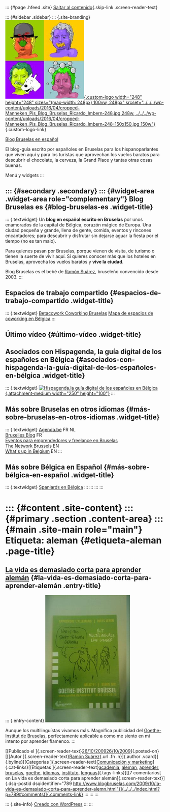 ::: {#page .hfeed .site}
[Saltar al contenido](index.html#content){.skip-link
.screen-reader-text}

::: {#sidebar .sidebar}
::: {.site-branding}
[![](../../../wp-content/uploads/2016/04/cropped-Manneken_Pis_Blog_Bruselas_Ricardo_Imbern-248.jpg){.custom-logo
width="248" height="248" sizes="(max-width: 248px) 100vw, 248px"
srcset="../../../wp-content/uploads/2016/04/cropped-Manneken_Pis_Blog_Bruselas_Ricardo_Imbern-248.jpg 248w, ../../../wp-content/uploads/2016/04/cropped-Manneken_Pis_Blog_Bruselas_Ricardo_Imbern-248-150x150.jpg 150w"}](../../../index.html){.custom-logo-link}

[Blog Bruselas en español](../../../index.html)

El blog-guía escrito por españoles en Bruselas para los hispanoparlantes
que viven aquí y para los turistas que aprovechan los vuelos baratos
para descubrir el chocolate, la cerveza, la Grand Place y tantas otras
cosas buenas.

Menú y widgets
:::

::: {#secondary .secondary}
::: {#widget-area .widget-area role="complementary"}
Blog Bruselas es {#blog-bruselas-es .widget-title}
----------------

::: {.textwidget}
Un **blog en español escrito en Bruselas** por unos enamorados de la
capital de Bélgica, corazón mágico de Europa. Una ciudad pequeña y
grande, llena de gente, comida, eventos y rincones encantadores; para
descubrir y disfrutar sin dejarse aguar la fiesta por el tiempo (no es
tan malo).

Para quienes pasan por Bruselas, porque vienen de visita, de turismo o
tienen la suerte de vivir aquí. Sí quieres conocer más que los hoteles
en Bruselas, aprovecha los vuelos baratos y **vive la ciudad**.

Blog Bruselas es el bebé de [Ramón Suárez](http://www.ramonsuarez.com),
bruseleño convencido desde 2003.
:::

Espacios de trabajo compartido {#espacios-de-trabajo-compartido .widget-title}
------------------------------

::: {.textwidget}
[Betacowork Coworking Bruselas](http://www.betacowork.com) [Mapa de
espacios de coworking en Bélgica](http://coworkingbelgium.com)
:::

Último vídeo {#último-vídeo .widget-title}
------------

Asociados con Hispagenda, la guía digital de los españoles en Bélgica {#asociados-con-hispagenda-la-guía-digital-de-los-españoles-en-bélgica .widget-title}
---------------------------------------------------------------------

::: {.textwidget}
[![Hispagenda,la guía digital de los españoles en
Bélgica](../../../wp-content/uploads/2010/04/Hispagenda-250px.gif "Hispagenda, la guía digital de los españoles en Bélgica"){.attachment-medium
width="250" height="100"}](http://www.hispagenda.com)
:::

Más sobre Bruselas en otros idiomas {#más-sobre-bruselas-en-otros-idiomas .widget-title}
-----------------------------------

::: {.textwidget}
[Agenda.be](http://www.agenda.be) FR NL\
[Bruxelles Blog](http://www.bxlblog.be/) FR\
[Eventos para emprendedores y freelance en
Bruselas](http://www.betacowork.com/events/)\
[The Network
Brussels](http://groups.yahoo.com/group/TheNetworkBrussels/) EN\
[What\'s up in Belgium](http://www.whatsupin.be/) EN
:::

Más sobre Bélgica en Español {#más-sobre-bélgica-en-español .widget-title}
----------------------------

::: {.textwidget}
[Spaniards en Bélgica](http://www.spaniards.es/paises/belgica)
:::
:::
:::
:::

::: {#content .site-content}
::: {#primary .section .content-area}
::: {#main .site-main role="main"}
Etiqueta: aleman {#etiqueta-aleman .page-title}
================

[La vida es demasiado corta para aprender alemán](../../../index.html?p=789) {#la-vida-es-demasiado-corta-para-aprender-alemán .entry-title}
----------------------------------------------------------------------------

::: {.entry-content}
![image](../../../wp-content/uploads/2009/10/wpid-IMAG0195.jpg)

Aunque los multilinguístas vivamos más. Magnífica publicidad del
[Goethe-Institut de
Bruselas](http://www.goethe.de/ins/be/bru/frindex.htm "Lo dicho, para aprender alemán en Bruselas"),
perfectamente aplicable a como me siento en mi intento por aprender
flamenco.
:::

[[Publicado el
]{.screen-reader-text}[26/10/200926/10/2009](../../../index.html?p=789)]{.posted-on}[[[Autor
]{.screen-reader-text}[Ramón
Suárez](../../2010/04/30/index.html?author=2){.url .fn .n}]{.author
.vcard}]{.byline}[[Categorías ]{.screen-reader-text}[Comunicación y
marketing](../../category/comunicacion-y-marketing/index.html)]{.cat-links}[[Etiquetas
]{.screen-reader-text}[academia](../academia/index.html),
[aleman](index.html), [aprender](../aprender/index.html),
[bruselas](../bruselas/index.html), [goethe](../goethe/index.html),
[idiomas](../idiomas/index.html), [instituto](../instituto/index.html),
[lenguas](../lenguas/index.html)]{.tags-links}[[[7 comentarios[ en La
vida es demasiado corta para aprender
alemán]{.screen-reader-text}]{.dsq-postid
dsqidentifier="789 http://www.blogbruselas.com/2009/10/la-vida-es-demasiado-corta-para-aprender-alemn.html"}](../../../index.html?p=789#comments)]{.comments-link}
:::
:::
:::

::: {.site-info}
[Creado con WordPress](https://es.wordpress.org/)
:::
:::
